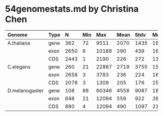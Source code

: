 # 54genomestats.md by Christina Chen

| Genome         | Type |  N   | Min |  Max  | Mean | Stdv | Med  |
|:---------------|:-----|:-----|:----|:------|:-----|:-----|:-----|
| A.thaliana     | gene |  362 |  72 |  9511 | 2070 | 1435 | 1900 |
|                | exon | 2650 |   6 | 10188 |  290 |  439 |  162 |
|                | CDS  | 2443 |   1 |  2190 |  226 |  272 |  137 |
| C.elegans      | gene |  260 |  21 | 22887 | 2719 | 3755 | 1500 |
|                | exon | 2658 |   3 |  3783 |  236 |  224 |  163 |
|                | CDS  | 2078 |   3 |  1309 |  205 |  176 |  153 |
| D.melanogaster | gene |  108 |  88 | 60346 | 4558 | 9087 | 1835 |
|                | exon |  648 |  21 | 12094 |  559 |  922 |289.5 |
|                | CDS  |  880 |   4 | 12094 |  490 | 1097 |  214 |